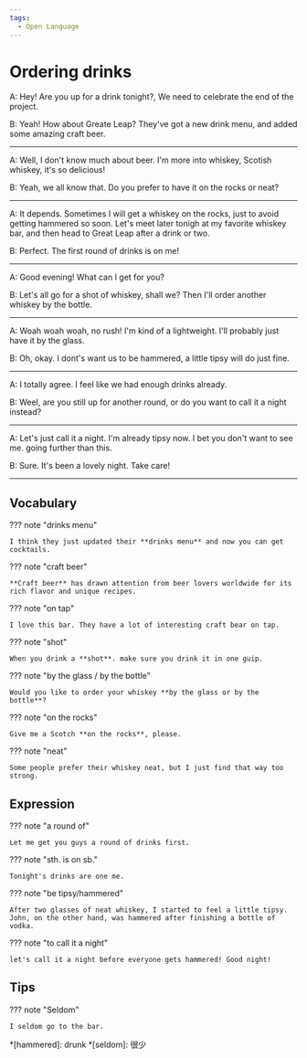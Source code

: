 ```yaml
---
tags:
  - Open Language
---
```


# Ordering drinks

A: Hey! Are you up for a drink tonight?, We need to celebrate the end of the project.

B: Yeah! How about Greate Leap? They've got a new drink menu, and added some amazing craft beer.

---

A: Well, I don't know much about beer. I'm more into whiskey, Scotish whiskey, it's so delicious!

B: Yeah, we all know that. Do you prefer to have it on the rocks or neat?

---

A: It depends. Sometimes I will get a whiskey on the rocks, just to avoid getting hammered so soon. Let's meet later tonigh at my favorite whiskey bar, and then head to Great Leap after a drink or two.

B: Perfect. The first round of drinks is on me!

---

A: Good evening! What can I get for you?

B: Let's all go for a shot of whiskey, shall we? Then I'll order another whiskey by the bottle.

---

A: Woah woah woah, no rush! I'm kind of a lightweight. I'll probably just have it by the glass.

B: Oh, okay. I dont's want us to be hammered, a little tipsy will do just fine.

---

A: I totally agree. I feel like we had enough drinks already.

B: Weel, are you still up for another round, or do you want to call it a night instead?

---

A: Let's just call it a night. I'm already tipsy now. I bet you don't want to see me. going further than this.

B: Sure. It's been a lovely night. Take care!

---

## Vocabulary

??? note "drinks menu"

    I think they just updated their **drinks menu** and now you can get cocktails.

??? note "craft beer"

    **Craft beer** has drawn attention from beer lovers worldwide for its rich flavor and unique recipes.

??? note "on tap"

    I love this bar. They have a lot of interesting craft bear on tap.

??? note "shot"

    When you drink a **shot**. make sure you drink it in one guip.

??? note "by the glass / by the bottle"

    Would you like to order your whiskey **by the glass or by the bottle**?

??? note "on the rocks"

    Give me a Scotch **on the rocks**, please. 

??? note "neat"

    Some people prefer their whiskey neat, but I just find that way too strong.

<!-- 
attention
done 
-->

## Expression

??? note "a round of"

    Let me get you guys a round of drinks first.

??? note "sth. is on sb."

    Tonight's drinks are one me.

??? note "be tipsy/hammered"

    After two glasses of neat whiskey, I started to feel a little tipsy. John, on the other hand, was hammered after finishing a bottle of vodka.

??? note "to call it a night"

    let's call it a night before everyone gets hammered! Good night!

## Tips

??? note "Seldom"

    I seldom go to the bar.

*[hammered]: drunk
*[seldom]: 很少

